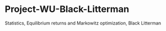 # Project-WU-Black-Litterman
Statistics, Equilibrium returns and Markowitz optimization, Black Litterman
